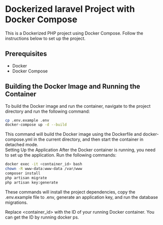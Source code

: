 # Dockerized laravel Project with Docker Compose

This is a Dockerized PHP project using Docker Compose. Follow the instructions below to set up the project.

## Prerequisites

- Docker
- Docker Compose

## Building the Docker Image and Running the Container

To build the Docker image and run the container, navigate to the project directory and run the following command:

```bash
cp .env.example .env
docker-compose up -d --build
```

This command will build the Docker image using the Dockerfile and docker-compose.yml in the current directory, and then start the container in detached mode.  
Setting Up the Application
After the Docker container is running, you need to set up the application. Run the following commands:

```bash
docker exec -it <container_id> bash
chown -R www-data:www-data /var/www
composer install
php artisan migrate
php artisan key:generate
```

These commands will install the project dependencies, copy the .env.example file to .env, generate an application key, and run the database migrations.

Replace <container_id> with the ID of your running Docker container. You can get the ID by running docker ps.
